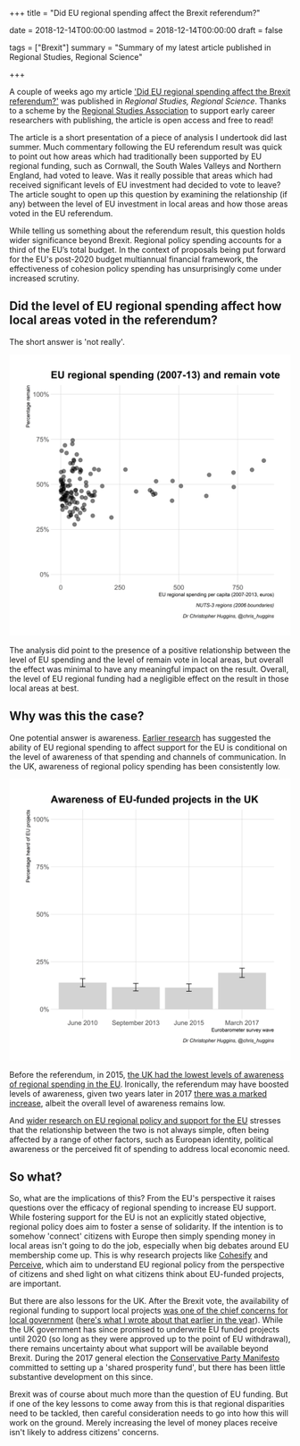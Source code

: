 +++
title = "Did EU regional spending affect the Brexit referendum?"

date = 2018-12-14T00:00:00
lastmod = 2018-12-14T00:00:00
draft = false

tags = ["Brexit"]
summary = "Summary of my latest article published in Regional Studies, Regional Science"

+++

A couple of weeks ago my article ['Did EU regional spending affect the Brexit referendum?'](https://www.tandfonline.com/doi/full/10.1080/21681376.2018.1544852) was published in *Regional Studies, Regional Science*. Thanks to a scheme by the [Regional Studies Association](https://www.regionalstudies.org/) to support early career researchers with publishing, the article is open access and free to read!

The article is a short presentation of a piece of analysis I undertook did last summer. Much commentary following the EU referendum result was quick to point out how areas which had traditionally been supported by EU regional funding, such as Cornwall, the South Wales Valleys and Northern England, had voted to leave. Was it really possible that areas which had received significant levels of EU investment had decided to vote to leave? The article sought to open up this question by examining the relationship (if any) between the level of EU investment in local areas and how those areas voted in the EU referendum.

While telling us something about the referendum result, this question holds wider significance beyond Brexit. Regional policy spending accounts for a third of the EU’s total budget. In the context of proposals being put forward for the EU's post-2020 budget multiannual financial framework, the effectiveness of cohesion policy spending has unsurprisingly come under increased scrutiny.

## Did the level of EU regional spending affect how local areas voted in the referendum?

The short answer is 'not really'.

![](https://github.com/christopherhuggins/website/raw/master/static/img/posts/20181214/20181214_plot1.png)

The analysis did point to the presence of a positive relationship between the level of EU spending and the level of remain vote in local areas, but overall the effect was minimal to have any meaningful impact on the result. Overall, the level of EU regional funding had a negligible effect on the result in those local areas at best.

## Why was this the case?

One potential answer is awareness. [Earlier research](http://ftp.zew.de/pub/zew-docs/dp/dp11011.pdf) has suggested the ability of EU regional spending to affect support for the EU is conditional on the level of awareness of that spending and channels of communication. In the UK, awareness of regional policy spending has been consistently low.

![](https://github.com/christopherhuggins/website/raw/master/static/img/posts/20181214/20181214_plot2.png)

Before the referendum, in 2015, [the UK had the lowest levels of awareness of regional spending in the EU](https://ec.europa.eu/regional_policy/sources/docoffic/official/reports/eurobarometer/423/citizen_awareness_report_en.pdf). Ironically, the referendum may have boosted levels of awareness, given two years later in 2017 [there was a marked increase](http://ec.europa.eu/commfrontoffice/publicopinion/index.cfm/ResultDoc/download/DocumentKy/79239), albeit the overall level of awareness remains low.

And [wider research on EU regional policy and support for the EU](http://blogs.lse.ac.uk/europpblog/2017/07/04/all-spending-is-not-equal-eu-public-support/) stresses that the relationship between the two is not always simple, often being affected by a range of other factors, such as European identity, political awareness or the perceived fit of spending to address local economic need. 

## So what?

So, what are the implications of this? From the EU's perspective it raises questions over the efficacy of regional spending to increase EU support. While fostering support for the EU is not an explicitly stated objective, regional policy does aim to foster a sense of solidarity. If the intention is to somehow 'connect' citizens with Europe then simply spending money in local areas isn't going to do the job, especially when big debates around EU membership come up. This is why research projects like [Cohesify](http://www.cohesify.eu/) and [Perceive](https://www.perceiveproject.eu/), which aim to understand EU regional policy from the perspective of citizens and shed light on what citizens think about EU-funded projects, are important.

But there are also lessons for the UK. After the Brexit vote, the availability of regional funding to support local projects [was one of the chief concerns for local government](https://www.local.gov.uk/beyond-brexit-future-funding-currently-sourced-eu-lga-discussion-document) ([here's what I wrote about that earlier in the year](http://ced.revistas.deusto.es/article/view/1409)). While the UK government has since promised to underwrite EU funded projects until 2020 (so long as they were approved up to the point of EU withdrawal), there remains uncertainty about what support will be available beyond Brexit. During the 2017 general election the [Conservative Party Manifesto](https://www.conservatives.com/manifesto) committed to setting up a 'shared prosperity fund', but there has been little substantive development on this since.

Brexit was of course about much more than the question of EU funding. But if one of the key lessons to come away from this is that regional disparities need to be tackled, then careful consideration needs to go into how this will work on the ground. Merely increasing the level of money places receive isn't likely to address citizens' concerns.

